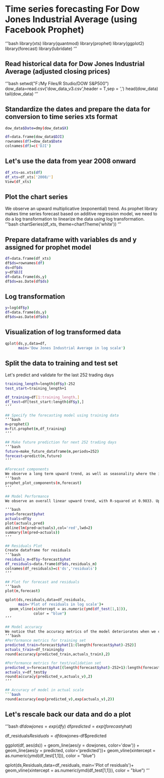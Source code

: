 # Time series forecasting For Dow Jones Industrial Average (using Facebook Prophet)

‘’’bash
library(xts)
library(quantmod)
library(prophet)
library(ggplot2)
library(forecast)
library(lubridate) 
‘’’

## Read historical data for Dow Jones Industrial Average (adjusted closing prices)

‘’’bash
setwd("F:/My Files/R Studio/DOW S&P500")
dow_data=read.csv('dow_data_v3.csv',header = T,sep = ',')
head(dow_data)
tail(dow_data) 
‘’’

## Standardize the dates and prepare the data for conversion to time series xts format
```bash
dow_data$Date=dmy(dow_data$X)

df=data.frame(dow_data$DJI)
rownames(df)=dow_data$Date
colnames(df)=c('DJI')
```
## Let's use the data from year 2008 onward
```bash
df_xts=as.xts(df)
df_xts=df_xts['2008/']
View(df_xts)
```

## Plot the chart series
We observe an upward multiplicative (exponential) trend. As prophet library makes time series forecast based on additive regression model, we need to do a log transformation to linearize the data using log transformation.
‘’’bash
chartSeries(df_xts,
            theme=chartTheme('white')) 
‘’’
         
## Prepare dataframe with variables ds and y assigned for prophet model
```bash
df=data.frame(df_xts)
df$ds=rownames(df)
ds=df$ds
y=df$DJI
df=data.frame(ds,y)
df$ds=as.Date(df$ds)
```

## Log transformation
```bash
y=log(df$y)
df=data.frame(ds,y)
df$ds=as.Date(df$ds)
```

## Visualization of log transformed data
```bash
qplot(ds,y,data=df,
      main='Dow Jones Industrial Average in log scale')
```

## Split the data to training and test set
Let's predict and validate for the last 252 trading days
```bash
training_length=length(df$y)-252
test_start=training_length+1

df_training=df[1:training_length,]
df_test=df[test_start:length(df$y),] 
‘’’

## Specify the forecasting model using training data
‘’’bash
m=prophet()
m=fit.prophet(m,df_training) 
‘’’

## Make future prediction for next 252 trading days
‘’’bash
future=make_future_dataframe(m,periods=252)
forecast=predict(m,future)
‘’’

#Forecast components
We observe a long term upward trend, as well as seasonality where the index peaks in the months of January and bottoms out in the months of March and July.
‘’’bash
prophet_plot_components(m,forecast) 
‘’’

## Model Performance
We observe an overall linear upward trend, with R-squared at 0.9833. Up to 99.73% of the variation in predicted values can be explained by the variation in actual values in the prediction model. However, this measures the goodness-of-fit and does not provide information on the accuracy of the model.

‘’’bash
pred=forecast$yhat
actuals=df$y
plot(actuals,pred) 
abline(lm(pred~actuals),col='red',lwd=2)
summary(lm(pred~actuals))
‘’’

## Residuals Plot
Create dataframe for residuals
‘’’bash
residuals_m=df$y-forecast$yhat
df_residuals=data.frame(df$ds,residuals_m)
colnames(df_residuals)=c('ds','residuals') 
‘’’

## Plot for forecast and residuals
‘’’bash
plot(m,forecast)

qplot(ds,residuals,data=df_residuals,
      main='Plot of residuals in log scale')+
  geom_vline(xintercept = as.numeric(ymd(df_test[1,1])), 
             color = "blue") 
‘’’

## Model accuracy
We notice that the accuracy metrics of the model deteriorates when we compare the validation set against the training set, suggestive of overfitting. This could be due to the highly volatile nature of the stock index, where the variance of the residuals are not constant, rendering the model which uses the least squares method less accurate.
‘’’bash
#Performance metrics for training set
predicted_train=forecast$yhat[1:(length(forecast$yhat)-252)]
actuals_train=df_training$y
round(accuracy(predicted_train,actuals_train),2)

#Performance metrics for test/validation set
predicted_v=forecast$yhat[(length(forecast$yhat)-252+1):length(forecast$yhat)]
actuals_v=df_test$y
round(accuracy(predicted_v,actuals_v),2) 
‘’’                            

## Accuracy of model in actual scale
```bash
round(accuracy(exp(predicted_v),exp(actuals_v),2))
```

## Let's rescale back our data and do a plot
‘’’bash
df$dowjones=exp(df$y)
df$predicted=exp(forecast$yhat)

df_residuals$Residuals=df$dowjones-df$predicted

ggplot(df, aes(ds)) + 
  geom_line(aes(y = dowjones, color='dow')) + 
  geom_line(aes(y = predicted, color='predicted'))+
  geom_vline(xintercept = as.numeric(ymd(df_test[1,1])), 
             color = "blue")

qplot(ds,Residuals,data=df_residuals,
      main='Plot of residuals')+
  geom_vline(xintercept = as.numeric(ymd(df_test[1,1])), 
             color = "blue")
 ‘’’




